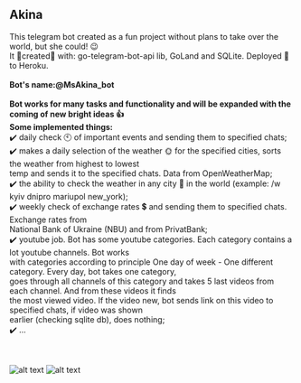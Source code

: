 ## Akina
This telegram bot created as a fun project without plans to take over the world, but she could! 😉
<br>It 🔧created🔨  with: go-telegram-bot-api lib, GoLand and SQLite. Deployed 🚀 to Heroku.<br><br>
<b>Bot's name:@MsAkina_bot</b>
<br><br>
<b>Bot works for many tasks and functionality and will be expanded with the coming of new bright ideas 👍</b><br>
<b>Some implemented things:</b>
<br>✔️ daily check 🕙 of important events and sending them to specified chats;
<br>✔️ makes a daily selection of the weather 🌞 for the specified cities, sorts the weather from highest to lowest<br>
temp and sends it to the specified chats. Data from OpenWeatherMap;
<br>✔️ the ability to check the weather in any city 🌇 in the world (example: /w kyiv dnipro mariupol new_york);
<br>✔️ weekly check of exchange rates 💲 and sending them to specified chats. Exchange rates from <br>
    National Bank of Ukraine (NBU) and from PrivatBank;
<br>✔️ youtube job. Bot has some youtube categories. Each category contains a lot youtube channels. Bot works<br>
with categories according to principle One day of week - One different category. Every day, bot takes one category,<br>
goes through all channels of this category and takes 5 last videos from each channel. And from these videos it finds<br>
the most viewed video. If the video new, bot sends link on this video to specified chats, if video was shown<br>
earlier (checking sqlite db), does nothing;
<br>✔️ ...


<br><br>
![alt text](https://user-images.githubusercontent.com/21006294/123417376-5e738c00-d5c0-11eb-8045-588459863e8d.jpg)
![alt text](https://user-images.githubusercontent.com/21006294/123417391-63384000-d5c0-11eb-9796-b870e06c52a7.jpg)
